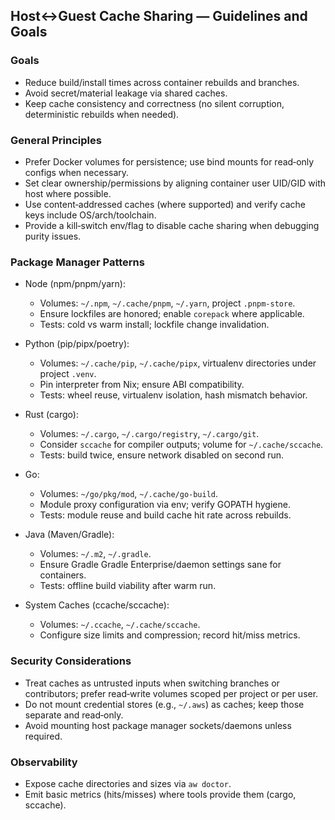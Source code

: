 ## Host↔Guest Cache Sharing — Guidelines and Goals

### Goals

- Reduce build/install times across container rebuilds and branches.
- Avoid secret/material leakage via shared caches.
- Keep cache consistency and correctness (no silent corruption, deterministic rebuilds when needed).

### General Principles

- Prefer Docker volumes for persistence; use bind mounts for read‑only configs when necessary.
- Set clear ownership/permissions by aligning container user UID/GID with host where possible.
- Use content‑addressed caches (where supported) and verify cache keys include OS/arch/toolchain.
- Provide a kill‑switch env/flag to disable cache sharing when debugging purity issues.

### Package Manager Patterns

- Node (npm/pnpm/yarn):
  - Volumes: `~/.npm`, `~/.cache/pnpm`, `~/.yarn`, project `.pnpm-store`.
  - Ensure lockfiles are honored; enable `corepack` where applicable.
  - Tests: cold vs warm install; lockfile change invalidation.

- Python (pip/pipx/poetry):
  - Volumes: `~/.cache/pip`, `~/.cache/pipx`, virtualenv directories under project `.venv`.
  - Pin interpreter from Nix; ensure ABI compatibility.
  - Tests: wheel reuse, virtualenv isolation, hash mismatch behavior.

- Rust (cargo):
  - Volumes: `~/.cargo`, `~/.cargo/registry`, `~/.cargo/git`.
  - Consider `sccache` for compiler outputs; volume for `~/.cache/sccache`.
  - Tests: build twice, ensure network disabled on second run.

- Go:
  - Volumes: `~/go/pkg/mod`, `~/.cache/go-build`.
  - Module proxy configuration via env; verify GOPATH hygiene.
  - Tests: module reuse and build cache hit rate across rebuilds.

- Java (Maven/Gradle):
  - Volumes: `~/.m2`, `~/.gradle`.
  - Ensure Gradle Gradle Enterprise/daemon settings sane for containers.
  - Tests: offline build viability after warm run.

- System Caches (ccache/sccache):
  - Volumes: `~/.ccache`, `~/.cache/sccache`.
  - Configure size limits and compression; record hit/miss metrics.

### Security Considerations

- Treat caches as untrusted inputs when switching branches or contributors; prefer read‑write volumes scoped per project or per user.
- Do not mount credential stores (e.g., `~/.aws`) as caches; keep those separate and read‑only.
- Avoid mounting host package manager sockets/daemons unless required.

### Observability

- Expose cache directories and sizes via `aw doctor`.
- Emit basic metrics (hits/misses) where tools provide them (cargo, sccache).


